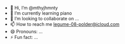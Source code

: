 - 👋 Hi, I’m @mthyjhmnty
- 🌱 I’m currently learning piano
- 💞️ I’m looking to collaborate on ...
- 📫 How to reach me legume-08-polder@icloud.com
- 😄 Pronouns: ...
- ⚡ Fun fact: ...

<!---
mthyjhmnty/mthyjhmnty is a ✨ special ✨ repository because its `README.md` (this file) appears on your GitHub profile.
You can click the Preview link to take a look at your changes.
--->
